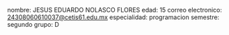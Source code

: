 nombre: JESUS EDUARDO NOLASCO FLORES 
edad: 15
correo electronico: 24308060610037@cetis61.edu.mx
especialidad: programacion 
semestre: segundo
grupo: D
